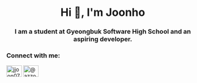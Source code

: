 <h1 align="center">Hi 👋, I'm Joonho</h1>
<h3 align="center">I am a student at Gyeongbuk Software High School and an aspiring developer.</h3>

<h3 align="left">Connect with me:</h3>
<p align="left">
<a href="https://instagram.com/jjoon070501" target="blank"><img align="center" src="https://raw.githubusercontent.com/rahuldkjain/github-profile-readme-generator/master/src/images/icons/Social/instagram.svg" alt="jjoon070501" height="30" width="40" /></a>
<a href="https://discord.gg/@azzo" target="blank"><img align="center" src="https://raw.githubusercontent.com/rahuldkjain/github-profile-readme-generator/master/src/images/icons/Social/discord.svg" alt="@azzo" height="30" width="40" /></a>
</p>
